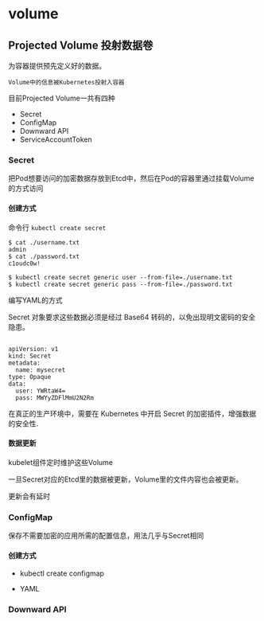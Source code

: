 # volume

## Projected Volume 投射数据卷

为容器提供预先定义好的数据。

    Volume中的信息被Kubernetes投射入容器

目前Projected Volume一共有四种

* Secret
* ConfigMap
* Downward API
* ServiceAccountToken

### Secret

把Pod想要访问的加密数据存放到Etcd中，然后在Pod的容器里通过挂载Volume的方式访问

#### 创建方式

命令行 `kubectl create secret`

```
$ cat ./username.txt
admin
$ cat ./password.txt
c1oudc0w!

$ kubectl create secret generic user --from-file=./username.txt
$ kubectl create secret generic pass --from-file=./password.txt
```

编写YAML的方式

Secret 对象要求这些数据必须是经过 Base64 转码的，以免出现明文密码的安全隐患。

```

apiVersion: v1
kind: Secret
metadata:
  name: mysecret
type: Opaque
data:
  user: YWRtaW4=
  pass: MWYyZDFlMmU2N2Rm
```

在真正的生产环境中，需要在 Kubernetes 中开启 Secret 的加密插件，增强数据的安全性.

#### 数据更新

kubelet组件定时维护这些Volume

一旦Secret对应的Etcd里的数据被更新，Volume里的文件内容也会被更新。

更新会有延时

### ConfigMap

保存不需要加密的应用所需的配置信息，用法几乎与Secret相同

#### 创建方式

* kubectl create configmap 

* YAML

### Downward API